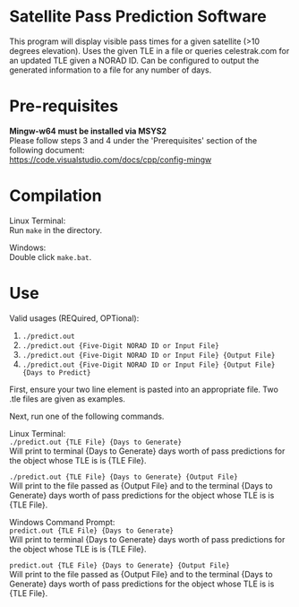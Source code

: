 # Satellite Pass Prediction Software
This program will display visible pass times for a given satellite (>10 degrees elevation). Uses the given TLE in a file or queries celestrak.com for an updated TLE given a NORAD ID. Can be configured to output the generated information to a file for any number of days.

# Pre-requisites
__Mingw-w64 must be installed via MSYS2__  
Please follow steps 3 and 4 under the 'Prerequisites' section of the following document:  
https://code.visualstudio.com/docs/cpp/config-mingw
  
# Compilation
Linux Terminal:  
Run `make` in the directory.  
  
Windows:  
Double click `make.bat`.
  
# Use

Valid usages (REQuired, OPTional):  
1. `./predict.out`  
2. `./predict.out {Five-Digit NORAD ID or Input File}`  
3. `./predict.out {Five-Digit NORAD ID or Input File} {Output File}`  
4. `./predict.out {Five-Digit NORAD ID or Input File} {Output File} {Days to Predict}`  

First, ensure your two line element is pasted into an appropriate file. Two .tle files are given as examples.

Next, run one of the following commands.

Linux Terminal:  
`./predict.out {TLE File} {Days to Generate}`  
Will print to terminal {Days to Generate} days worth of pass predictions for the object whose TLE is is {TLE File}.
  
`./predict.out {TLE File} {Days to Generate} {Output File}`  
Will print to the file passed as {Output File} and to the terminal {Days to Generate} days worth of pass predictions for the object whose TLE is is {TLE File}.

Windows Command Prompt:  
`predict.out {TLE File} {Days to Generate}`  
Will print to terminal {Days to Generate} days worth of pass predictions for the object whose TLE is is {TLE File}.
  
`predict.out {TLE File} {Days to Generate} {Output File}`  
Will print to the file passed as {Output File} and to the terminal {Days to Generate} days worth of pass predictions for the object whose TLE is is {TLE File}.

